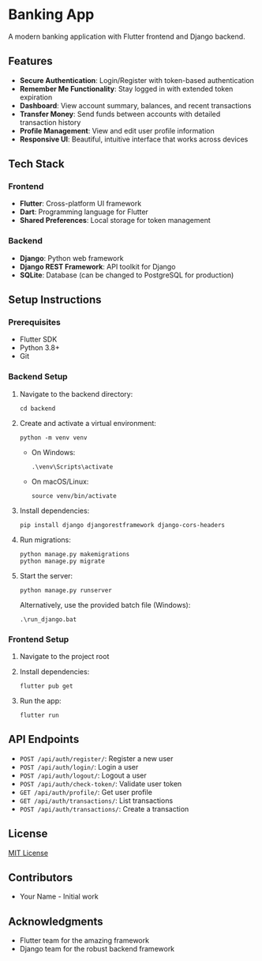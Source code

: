 # Banking App

A modern banking application with Flutter frontend and Django backend.

## Features

- **Secure Authentication**: Login/Register with token-based authentication
- **Remember Me Functionality**: Stay logged in with extended token expiration
- **Dashboard**: View account summary, balances, and recent transactions
- **Transfer Money**: Send funds between accounts with detailed transaction history
- **Profile Management**: View and edit user profile information
- **Responsive UI**: Beautiful, intuitive interface that works across devices

## Tech Stack

### Frontend
- **Flutter**: Cross-platform UI framework
- **Dart**: Programming language for Flutter
- **Shared Preferences**: Local storage for token management

### Backend
- **Django**: Python web framework
- **Django REST Framework**: API toolkit for Django
- **SQLite**: Database (can be changed to PostgreSQL for production)

## Setup Instructions

### Prerequisites
- Flutter SDK
- Python 3.8+
- Git

### Backend Setup
1. Navigate to the backend directory:
   ```
   cd backend
   ```

2. Create and activate a virtual environment:
   ```
   python -m venv venv
   ```

   - On Windows:
     ```
     .\venv\Scripts\activate
     ```
   - On macOS/Linux:
     ```
     source venv/bin/activate
     ```

3. Install dependencies:
   ```
   pip install django djangorestframework django-cors-headers
   ```

4. Run migrations:
   ```
   python manage.py makemigrations
   python manage.py migrate
   ```

5. Start the server:
   ```
   python manage.py runserver
   ```
   
   Alternatively, use the provided batch file (Windows):
   ```
   .\run_django.bat
   ```

### Frontend Setup
1. Navigate to the project root
   
2. Install dependencies:
   ```
   flutter pub get
   ```

3. Run the app:
   ```
   flutter run
   ```
   
## API Endpoints

- `POST /api/auth/register/`: Register a new user
- `POST /api/auth/login/`: Login a user
- `POST /api/auth/logout/`: Logout a user
- `POST /api/auth/check-token/`: Validate user token
- `GET /api/auth/profile/`: Get user profile
- `GET /api/auth/transactions/`: List transactions
- `POST /api/auth/transactions/`: Create a transaction

## License

[MIT License](LICENSE)

## Contributors

- Your Name - Initial work

## Acknowledgments

- Flutter team for the amazing framework
- Django team for the robust backend framework
